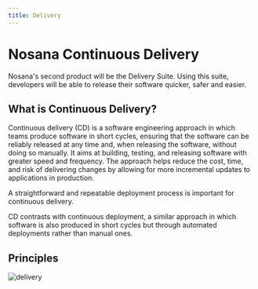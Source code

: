 ```yaml
---
title: Delivery
---
```


# Nosana Continuous Delivery <Badge text="alpha" type="error"/>

Nosana's second product will be the Delivery Suite.
Using this suite, developers will be able to release their software quicker, safer and easier.

## What is Continuous Delivery?

Continuous delivery (CD) is a software engineering approach in which teams produce software in short cycles, 
ensuring that the software can be reliably released at any time and, when releasing the software, 
without doing so manually.
It aims at building, testing, and releasing software with greater speed and frequency.
The approach helps reduce the cost, time, and risk of delivering changes by allowing for more incremental 
updates to applications in production.

A straightforward and repeatable deployment process is important for continuous delivery.

CD contrasts with continuous deployment, a similar approach in which software is also produced in short cycles 
but through automated deployments rather than manual ones.

## Principles

![delivery](~@assets/delivery.png)
